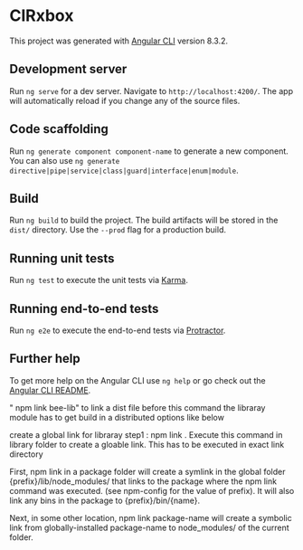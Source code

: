 # ClRxbox

This project was generated with [Angular CLI](https://github.com/angular/angular-cli) version 8.3.2.

## Development server

Run `ng serve` for a dev server. Navigate to `http://localhost:4200/`. The app will automatically reload if you change any of the source files.

## Code scaffolding

Run `ng generate component component-name` to generate a new component. You can also use `ng generate directive|pipe|service|class|guard|interface|enum|module`.

## Build

Run `ng build` to build the project. The build artifacts will be stored in the `dist/` directory. Use the `--prod` flag for a production build.

## Running unit tests

Run `ng test` to execute the unit tests via [Karma](https://karma-runner.github.io).

## Running end-to-end tests

Run `ng e2e` to execute the end-to-end tests via [Protractor](http://www.protractortest.org/).

## Further help

To get more help on the Angular CLI use `ng help` or go check out the [Angular CLI README](https://github.com/angular/angular-cli/blob/master/README.md).

" npm link bee-lib" to link a dist file before this command the libraray module has to get build in a distributed options like below


create a global link for libraray
step1 : npm link . Execute this command in library folder to create a gloable link. This has to be executed in exact link directory

First, npm link in a package folder will create a symlink in the global folder {prefix}/lib/node_modules/<package> that links to the package where the npm link command was executed. (see npm-config for the value of prefix). It will also link any bins in the package to {prefix}/bin/{name}.

Next, in some other location, npm link package-name will create a symbolic link from globally-installed package-name to node_modules/ of the current folder.